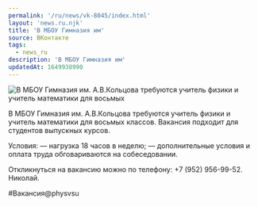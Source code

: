 ```yaml
---
permalink: '/ru/news/vk-8045/index.html'
layout: 'news.ru.njk'
title: 'В МБОУ Гимназия им'
source: ВКонтакте
tags:
  - news_ru
description: 'В МБОУ Гимназия им'
updatedAt: 1649938990
---
```

![В МБОУ Гимназия им. А.В.Кольцова требуются учитель физики и учитель математики для восьмых](https://sun9-78.userapi.com/s/v1/ig2/TBTdCrJIXQ0PU1r-A4QGvP_VFEh5mANZqjZ8FymFU5N6CoQdo5N2XuJYK1wJNaX-iGfEX3iRDaJnYW3tqDdnhgjE.jpg?size=510x340&quality=95&type=album)

В МБОУ Гимназия им. А.В.Кольцова требуются учитель физики и учитель математики для восьмых классов. Вакансия подходит для студентов выпускных курсов.

Условия:
— нагрузка 18 часов в неделю;
— дополнительные условия и оплата труда обговариваются на собеседовании.

Откликнуться на вакансию можно по телефону: +7 (952) 956-99-52. Николай.

#Вакансия@physvsu
